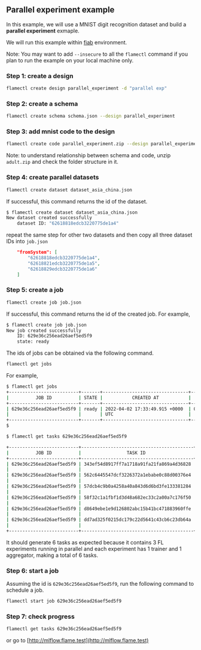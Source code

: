 ## Parallel experiment example

In this example, we will use a MNIST digit recognition dataset and build a **parallel experiment** exmaple.

We will run this example within [fiab](../../docs/03-fiab.md) environment.

Note: You may want to add `--insecure` to all the `flamectl` command if you plan to run the example on your local machine only.
### Step 1: create a design
```bash
flamectl create design parallel_experiment -d "parallel exp"
```

### Step 2: create a schema
```bash
flamectl create schema schema.json --design parallel_experiment
```

### Step 3: add mnist code to the design

```bash
flamectl create code parallel_experiment.zip --design parallel_experiment
```
Note: to understand relationship between schema and code, unzip `adult.zip` and check the folder structure in it.

### Step 4: create parallel datasets
```bash
flamectl create dataset dataset_asia_china.json
```
If successful, this command returns the id of the dataset.
```bash
$ flamectl create dataset dataset_asia_china.json
New dataset created successfully
	dataset ID: "62618818edcb3220775de1a4"
```
repeat the same step for other two datasets and then copy all three dataset IDs into `job.json`
```json
	"fromSystem": [
		"62618818edcb3220775de1a4",
		"62618821edcb3220775de1a5",
		"62618829edcb3220775de1a6"
	]
```

### Step 5: create a job
```bash
flamectl create job job.json
```
If successful, this command returns the id of the created job.
For example,
```bash
$ flamectl create job job.json
New job created successfully
	ID: 629e36c256ead26aef5ed5f9
	state: ready
```

The ids of jobs can be obtained via the following command.
```bash
flamectl get jobs
```
For example,
```bash
$ flamectl get jobs
+--------------------------+-------+--------------------------------+-------------------------------+-------------------------------+
|          JOB ID          | STATE |           CREATED AT           |          STARTED AT           |           ENDED AT            |
+--------------------------+-------+--------------------------------+-------------------------------+-------------------------------+
| 629e36c256ead26aef5ed5f9 | ready | 2022-04-02 17:33:49.915 +0000  | 0001-01-01 00:00:00 +0000 UTC | 0001-01-01 00:00:00 +0000 UTC |
|                          |       | UTC                            |                               |                               |
+--------------------------+-------+--------------------------------+-------------------------------+-------------------------------+
$
```

```bash
$ flamectl get tasks 629e36c256ead26aef5ed5f9

+--------------------------+------------------------------------------+--------+-------+--------------------------------+
|          JOB ID          |                 TASK ID                  |  TYPE  | STATE |           TIMESTAMP            |
+--------------------------+------------------------------------------+--------+-------+--------------------------------+
| 629e36c256ead26aef5ed5f9 | 343ef54d8917ff7a1718a91fa21fa869a4d36828 | system | ready | 2022-06-06 17:17:54.053 +0000  |
|                          |                                          |        |       | UTC                            |
| 629e36c256ead26aef5ed5f9 | 562c6445547dcf3226372a1ebabe0c88d00376e4 | system | ready | 2022-06-06 17:17:54.048 +0000  |
|                          |                                          |        |       | UTC                            |
| 629e36c256ead26aef5ed5f9 | 57dcb4c9b0a4258a40a843d6d6bd3fe133381284 | system | ready | 2022-06-06 17:17:54.05 +0000   |
|                          |                                          |        |       | UTC                            |
| 629e36c256ead26aef5ed5f9 | 58f32c1a1fbf1d3d48a682ec33c2a00a7c176f50 | system | ready | 2022-06-06 17:17:54.045 +0000  |
|                          |                                          |        |       | UTC                            |
| 629e36c256ead26aef5ed5f9 | d8649ebe1e9d126802abc15b41bc471883960ffe | system | ready | 2022-06-06 17:17:54.055 +0000  |
|                          |                                          |        |       | UTC                            |
| 629e36c256ead26aef5ed5f9 | dd7ad325f0215dc179c22d5641c43cb6c23db64a | system | ready | 2022-06-06 17:17:54.058 +0000  |
|                          |                                          |        |       | UTC                            |
+--------------------------+------------------------------------------+--------+-------+--------------------------------+
```

It should generate 6 tasks as expected because it contains 3 FL experiments running in parallel and each experiment has 1 trainer and 1 aggregator, making a total of 6 tasks.

### Step 6: start a job

Assuming the id is `629e36c256ead26aef5ed5f9`, run the following command to schedule a job.
```bash
flamectl start job 629e36c256ead26aef5ed5f9
```

### Step 7: check progress

```bash
flamectl get tasks 629e36c256ead26aef5ed5f9
```
or go to [http://mlflow.flame.test](http://mlflow.flame.test)